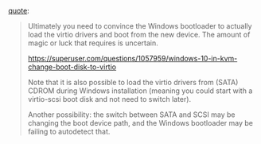 

[quote](https://www.reddit.com/r/VFIO/comments/13x9ibs/comment/jmg81ck/):
>Ultimately you need to convince the Windows bootloader to actually load the virtio drivers and boot from the new device. The amount of magic or luck that requires is uncertain.
>
>https://superuser.com/questions/1057959/windows-10-in-kvm-change-boot-disk-to-virtio
>
>Note that it is also possible to load the virtio drivers from (SATA) CDROM during Windows installation (meaning you could start with a virtio-scsi boot disk and not need to switch later).
>
>Another possibility: the switch between SATA and SCSI may be changing the boot device path, and the Windows bootloader may be failing to autodetect that.
